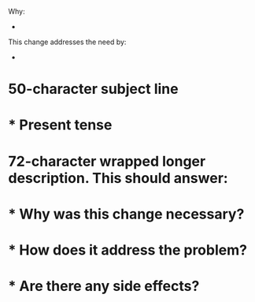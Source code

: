 Why:

*

This change addresses the need by:

*

# 50-character subject line
#   * Present tense
# 72-character wrapped longer description. This should answer:
#   * Why was this change necessary?
#   * How does it address the problem?
#   * Are there any side effects?
#

